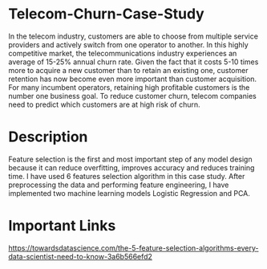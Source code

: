 # Telecom-Churn-Case-Study
In the telecom industry, customers are able to choose from multiple service providers and actively switch from one operator to another. In this highly competitive market, the telecommunications industry experiences an average of 15-25% annual churn rate. Given the fact that it costs 5-10 times more to acquire a new customer than to retain an existing one, customer retention has now become even more important than customer acquisition.
For many incumbent operators, retaining high profitable customers is the number one business goal.
To reduce customer churn, telecom companies need to predict which customers are at high risk of churn.

# Description
Feature selection is the first and most important step of any model design because it can reduce overfitting, improves accuracy and reduces training time.
I have used 6 features selection algorithm in this case study.
After preprocessing the data and performing feature engineering, I have implemented two machine learning models Logistic Regression and PCA.

# Important Links
https://towardsdatascience.com/the-5-feature-selection-algorithms-every-data-scientist-need-to-know-3a6b566efd2
